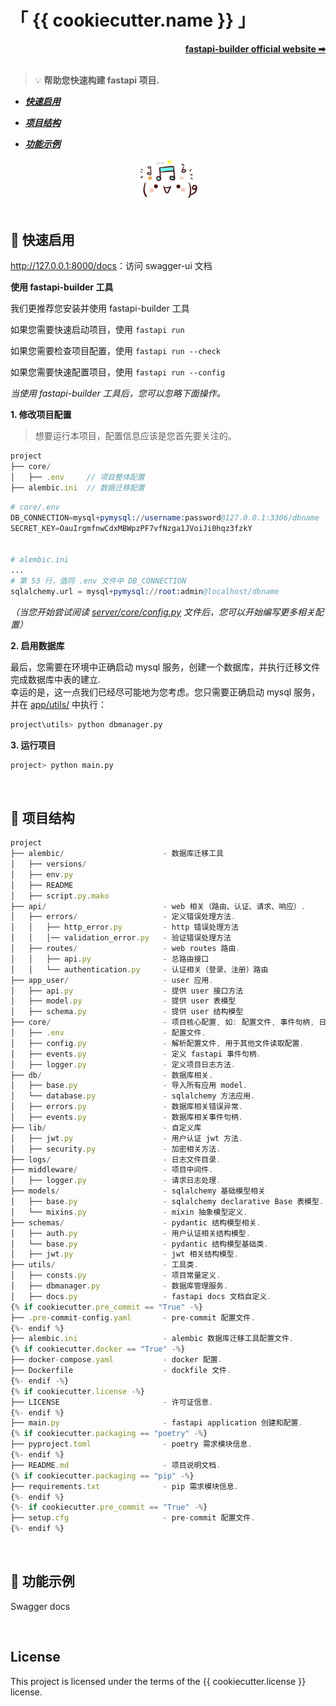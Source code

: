# 「 {{ cookiecutter.name }} 」

<div align="right">
    <a href="https://github.com/fmw666/fastapi-builder/"><b>fastapi-builder official website ➡</b></a>
</div>

<br>

> 💡 **帮助您快速构建 fastapi 项目.**

+ ***[快速启用](#-快速启用)***

+ ***[项目结构](#-项目结构)***

+ ***[功能示例](#-功能示例)***

<div align="center">
    <img src="https://github.com/fmw666/my-image-file/blob/master/images/cute/small-cute-8.jpg" width=100>
</div>

<br>

## 🚀 快速启用

<http://127.0.0.1:8000/docs>：访问 swagger-ui 文档

**使用 fastapi-builder 工具**

我们更推荐您安装并使用 fastapi-builder 工具

如果您需要快速启动项目，使用 `fastapi run`

如果您需要检查项目配置，使用 `fastapi run --check`

如果您需要快速配置项目，使用 `fastapi run --config`

*当使用 fastapi-builder 工具后，您可以忽略下面操作。*

**1. 修改项目配置**

> 想要运行本项目，配置信息应该是您首先要关注的。

```js
project
├── core/
│   ├── .env     // 项目整体配置
├── alembic.ini  // 数据迁移配置
```

```s
# core/.env
DB_CONNECTION=mysql+pymysql://username:password@127.0.0.1:3306/dbname
SECRET_KEY=OauIrgmfnwCdxMBWpzPF7vfNzga1JVoiJi0hqz3fzkY


# alembic.ini
...
# 第 53 行，值同 .env 文件中 DB_CONNECTION
sqlalchemy.url = mysql+pymysql://root:admin@localhost/dbname
```
    
*（当您开始尝试阅读 [server/core/config.py](#no-reply) 文件后，您可以开始编写更多相关配置）*

**2. 启用数据库**

最后，您需要在环境中正确启动 mysql 服务，创建一个数据库，并执行迁移文件完成数据库中表的建立.<br>
幸运的是，这一点我们已经尽可能地为您考虑。您只需要正确启动 mysql 服务，并在 [app/utils/](#no-reply) 中执行：

```sh
project\utils> python dbmanager.py
```

**3. 运行项目**

```sh
project> python main.py
```

<br>

## 📌 项目结构

```js
project
├── alembic/                      - 数据库迁移工具
│   ├── versions/
│   ├── env.py
│   ├── README
│   ├── script.py.mako
├── api/                          - web 相关（路由、认证、请求、响应）.
│   ├── errors/                   - 定义错误处理方法.
│   │   ├── http_error.py         - http 错误处理方法
│   │   │── validation_error.py   - 验证错误处理方法
│   ├── routes/                   - web routes 路由.
│   │   ├── api.py                - 总路由接口
│   │   └── authentication.py     - 认证相关（登录、注册）路由
├── app_user/                     - user 应用.
│   ├── api.py                    - 提供 user 接口方法
│   ├── model.py                  - 提供 user 表模型
│   ├── schema.py                 - 提供 user 结构模型
├── core/                         - 项目核心配置, 如: 配置文件, 事件句柄, 日志.
│   ├── .env                      - 配置文件.
│   ├── config.py                 - 解析配置文件, 用于其他文件读取配置.
│   ├── events.py                 - 定义 fastapi 事件句柄.
│   ├── logger.py                 - 定义项目日志方法.
├── db/                           - 数据库相关.
│   ├── base.py                   - 导入所有应用 model.
│   └── database.py               - sqlalchemy 方法应用.
│   ├── errors.py                 - 数据库相关错误异常.
│   ├── events.py                 - 数据库相关事件句柄.
├── lib/                          - 自定义库
│   ├── jwt.py                    - 用户认证 jwt 方法.
│   ├── security.py               - 加密相关方法.
├── logs/                         - 日志文件目录.
├── middleware/                   - 项目中间件.
│   ├── logger.py                 - 请求日志处理.
├── models/                       - sqlalchemy 基础模型相关
│   ├── base.py                   - sqlalchemy declarative Base 表模型.
│   └── mixins.py                 - mixin 抽象模型定义.
├── schemas/                      - pydantic 结构模型相关.
│   ├── auth.py                   - 用户认证相关结构模型.
│   └── base.py                   - pydantic 结构模型基础类.
│   ├── jwt.py                    - jwt 相关结构模型.
├── utils/                        - 工具类.
│   ├── consts.py                 - 项目常量定义.
│   ├── dbmanager.py              - 数据库管理服务.
│   ├── docs.py                   - fastapi docs 文档自定义.
{% if cookiecutter.pre_commit == "True" -%}
├── .pre-commit-config.yaml       - pre-commit 配置文件.
{%- endif %}
├── alembic.ini                   - alembic 数据库迁移工具配置文件.
{% if cookiecutter.docker == "True" -%}
├── docker-compose.yaml           - docker 配置.
├── Dockerfile                    - dockfile 文件.
{%- endif -%}
{% if cookiecutter.license -%}
├── LICENSE                       - 许可证信息.
{%- endif %}
├── main.py                       - fastapi application 创建和配置.
{% if cookiecutter.packaging == "poetry" -%}
├── pyproject.toml                - poetry 需求模块信息.
{%- endif %}
├── README.md                     - 项目说明文档.
{% if cookiecutter.packaging == "pip" -%}
├── requirements.txt              - pip 需求模块信息.
{%- endif %}
{%- if cookiecutter.pre_commit == "True" -%}
├── setup.cfg                     - pre-commit 配置文件.
{%- endif %}
```

<br>

## 💬 功能示例

Swagger docs

<br>

## License

This project is licensed under the terms of the {{ cookiecutter.license }} license.

